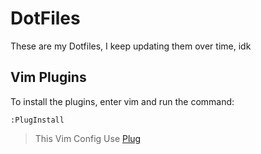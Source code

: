 # DotFiles

These are my Dotfiles, I keep updating them over time, idk

## Vim Plugins

To install the plugins, enter vim and run the command:

```:PlugInstall```

> This Vim Config Use [Plug](https://github.com/junegunn/vim-plug)
